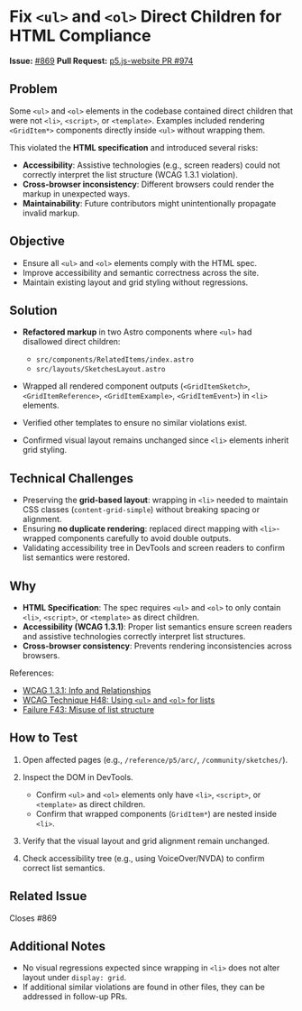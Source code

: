 # Fix `<ul>` and `<ol>` Direct Children for HTML Compliance

**Issue:** [#869](https://github.com/processing/p5.js-website/issues/869)
**Pull Request:** [p5.js-website PR #974](https://github.com/processing/p5.js-website/pull/974)

## Problem

Some `<ul>` and `<ol>` elements in the codebase contained direct children that were not `<li>`, `<script>`, or `<template>`. Examples included rendering `<GridItem*>` components directly inside `<ul>` without wrapping them.

This violated the **HTML specification** and introduced several risks:

- **Accessibility**: Assistive technologies (e.g., screen readers) could not correctly interpret the list structure (WCAG 1.3.1 violation).
- **Cross-browser inconsistency**: Different browsers could render the markup in unexpected ways.
- **Maintainability**: Future contributors might unintentionally propagate invalid markup.

## Objective

- Ensure all `<ul>` and `<ol>` elements comply with the HTML spec.
- Improve accessibility and semantic correctness across the site.
- Maintain existing layout and grid styling without regressions.

## Solution

- **Refactored markup** in two Astro components where `<ul>` had disallowed direct children:
  - `src/components/RelatedItems/index.astro`
  - `src/layouts/SketchesLayout.astro`

- Wrapped all rendered component outputs (`<GridItemSketch>`, `<GridItemReference>`, `<GridItemExample>`, `<GridItemEvent>`) in `<li>` elements.
- Verified other templates to ensure no similar violations exist.
- Confirmed visual layout remains unchanged since `<li>` elements inherit grid styling.

## Technical Challenges

- Preserving the **grid-based layout**: wrapping in `<li>` needed to maintain CSS classes (`content-grid-simple`) without breaking spacing or alignment.
- Ensuring **no duplicate rendering**: replaced direct mapping with `<li>`-wrapped components carefully to avoid double outputs.
- Validating accessibility tree in DevTools and screen readers to confirm list semantics were restored.

## Why

- **HTML Specification**: The spec requires `<ul>` and `<ol>` to only contain `<li>`, `<script>`, or `<template>` as direct children.
- **Accessibility (WCAG 1.3.1)**: Proper list semantics ensure screen readers and assistive technologies correctly interpret list structures.
- **Cross-browser consistency**: Prevents rendering inconsistencies across browsers.

References:

- [WCAG 1.3.1: Info and Relationships](https://www.w3.org/WAI/WCAG21/Understanding/info-and-relationships.html)
- [WCAG Technique H48: Using `<ul>` and `<ol>` for lists](https://www.w3.org/WAI/WCAG21/Techniques/html/H48)
- [Failure F43: Misuse of list structure](https://www.w3.org/WAI/WCAG21/Techniques/failures/F43.html)

## How to Test

1. Open affected pages (e.g., `/reference/p5/arc/`, `/community/sketches/`).
2. Inspect the DOM in DevTools.
   - Confirm `<ul>` and `<ol>` elements only have `<li>`, `<script>`, or `<template>` as direct children.
   - Confirm that wrapped components (`GridItem*`) are nested inside `<li>`.

3. Verify that the visual layout and grid alignment remain unchanged.
4. Check accessibility tree (e.g., using VoiceOver/NVDA) to confirm correct list semantics.

## Related Issue

Closes #869

## Additional Notes

- No visual regressions expected since wrapping in `<li>` does not alter layout under `display: grid`.
- If additional similar violations are found in other files, they can be addressed in follow-up PRs.

